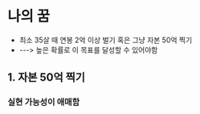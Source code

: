 # 나의 꿈
- 최소 35살 때 연봉 2억 이상 벌기 혹은 그냥 자본 50억 찍기
-  ---> 높은 확률로 이 목표를 달성할 수 있어야함 

## 1. 자본 50억 찍기

### 실현 가능성이 애매함
